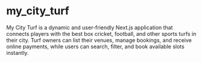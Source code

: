 # my_city_turf
My City Turf is a dynamic and user-friendly Next.js application that connects players with the best box cricket, football, and other sports turfs in their city. Turf owners can list their venues, manage bookings, and receive online payments, while users can search, filter, and book available slots instantly.

